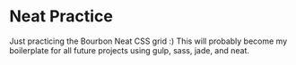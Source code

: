 # Neat Practice
Just practicing the Bourbon Neat CSS grid :)
This will probably become my boilerplate for all future projects using gulp, sass, jade, and neat.